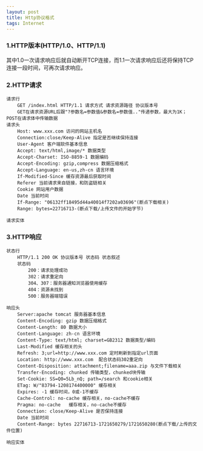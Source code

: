 ```yaml
---
layout: post
title: Http协议格式
tags: Internet
---
```

### 1.HTTP版本(HTTP/1.0、HTTP/1.1)
其中1.0一次请求响应后就自动断开TCP连接，而1.1一次请求响应后还将保持TCP连接一段时间，可再次请求响应。
		
### 2.HTTP请求 
	请求行
		GET /index.html HTTP/1.1 请求方式 请求资源路径 协议版本号
		GET在请求资源URL后跟"?参数名=参数值&参数名=参数值.."传递参数，最大为1K；POST在请求体中传输数据
	请求头
		Host: www.xxx.com 访问的网站主机名
		Connection:close/Keep-Alive 指定是否继续保持连接
		User-Agent 客户端软件基本信息
		Accept: text/html,image/* 数据类型
		Accept-Charset: ISO-8859-1 数据编码
		Accept-Encoding: gzip,compress 数据压缩格式
		Accept-Language: en-us,zh-cn 语言环境
		If-Modified-Since 缓存资源最后获取时间
		Referer 当前请求来自链接，和防盗链相关
		Cookie 网站用户数据
		Date 当前时间
		If-Range: "06132ff18495d44a40014f7202a03696"(断点下载相关)
		Range: bytes=22716713-(断点下载/上传文件的开始字节)
		
	请求实体
		
### 3.HTTP响应
	状态行
		HTTP/1.1 200 OK 协议版本号 状态码 状态叙述
		状态码
			200：请求处理成功
			302：请求重定向
			304、307：服务器通知浏览器使用缓存
			404：资源未找到
			500：服务器端错误

	响应头
		Server:apache tomcat 服务器基本信息
		Content-Encoding: gzip 数据压缩格式
		Content-Length: 80 数据大小
		Content-Language: zh-cn 语言环境
		Content-Type: text/html; charset=GB2312 数据类型/编码
		Last-Modified 缓存相关的头
		Refresh: 3;url=http://www.xxx.com 定时刷新到指定url页面
		Location: http://www.xxx.com  配合状态码302重定向
		Content-Disposition: attachment;filename=aaa.zip 与文件下载相关
		Transfer-Encoding: chunked 传输类型，chunked块传输
		Set-Cookie: SS=Q0=5Lb_nQ; path=/search 和cookie相关
		ETag: W/"83794-1208174400000" 缓存相关
		Expires: -1 缓存时间，0或-1不缓存
		Cache-Control: no-cache 缓存相关，no-cache不缓存
		Pragma: no-cache   缓存相关，no-cache不缓存
		Connection: close/Keep-Alive 是否保持连接
		Date 当前时间
		Content-Range: bytes 22716713-1721650279/1721650280(断点下载/上传的文件位置)
		
	响应实体